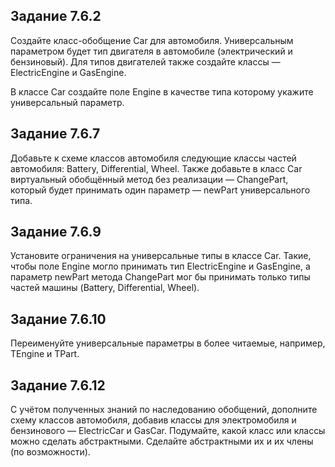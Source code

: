 ## Задание 7.6.2
Создайте класс-обобщение Car для автомобиля. Универсальным параметром будет тип двигателя в автомобиле (электрический и бензиновый). Для типов двигателей также создайте классы — ElectricEngine и GasEngine.

В классе Car создайте поле Engine в качестве типа которому укажите универсальный параметр.

## Задание 7.6.7
Добавьте к схеме классов автомобиля следующие классы частей автомобиля: Battery, Differential, Wheel. Также добавьте в класс Car виртуальный обобщённый метод без реализации — ChangePart, который будет принимать один параметр — newPart универсального типа.

## Задание 7.6.9
Установите ограничения на универсальные типы в классе Car. Такие, чтобы поле Engine могло принимать тип ElectricEngine и GasEngine, а параметр newPart метода ChangePart мог бы принимать только типы частей машины (Battery, Differential, Wheel).

## Задание 7.6.10
Переименуйте универсальные параметры в более читаемые, например, TEngine и TPart.

## Задание 7.6.12
С учётом полученных знаний по наследованию обобщений, дополните схему классов автомобиля, добавив классы для электромобиля и бензинового — ElectricCar и GasCar.
Подумайте, какой класс или классы можно сделать абстрактными. Сделайте абстрактными их и их члены (по возможности).